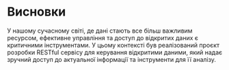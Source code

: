 # Висновки

У нашому сучасному світі, де дані стають все більш важливим ресурсом, ефективне управління та доступ до відкритих даних є критичними інструментами. У цьому контексті був реалізований проєкт розробки RESTful сервісу для керування відкритими даними, який надає зручний доступ до актуальної інформації та інструменти для її аналізу.